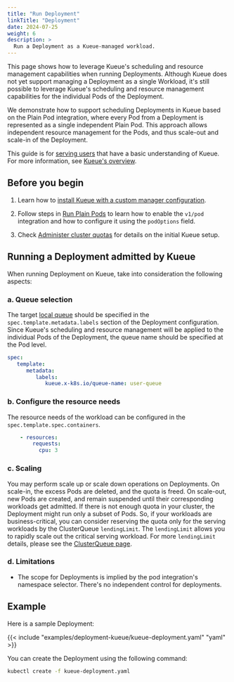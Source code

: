 ```yaml
---
title: "Run Deployment"
linkTitle: "Deployment"
date: 2024-07-25
weight: 6
description: >
  Run a Deployment as a Kueue-managed workload.
---
```


This page shows how to leverage Kueue's scheduling and resource management
capabilities when running Deployments.
Although Kueue does not yet support managing a Deployment as a single Workload, 
it's still possible to leverage Kueue's scheduling and resource management capabilities for the individual Pods of the Deployment.

We demonstrate how to support scheduling Deployments in Kueue based on the Plain Pod integration,
where every Pod from a Deployment is represented as a single independent Plain Pod.
This approach allows independent resource management for the Pods, and thus scale-out and scale-in of the Deployment.

This guide is for [serving users](/docs/tasks#serving-user) that have a basic understanding of Kueue.
For more information, see [Kueue's overview](/docs/overview).

## Before you begin

1. Learn how to [install Kueue with a custom manager configuration](/docs/installation/#install-a-custom-configured-released-version).

2. Follow steps in [Run Plain Pods](/docs/tasks/run/plain_pods/#before-you-begin)
to learn how to enable the `v1/pod` integration and how to configure it using the `podOptions` field.

3. Check [Administer cluster quotas](/docs/tasks/manage/administer_cluster_quotas) for details on the initial Kueue setup.

## Running a Deployment admitted by Kueue

When running Deployment on Kueue, take into consideration the following aspects:

### a. Queue selection

The target [local queue](/docs/concepts/local_queue) should be specified in the `spec.template.metadata.labels` section of the Deployment configuration. 
Since Kueue's scheduling and resource management will be applied to the individual Pods of the Deployment,
the queue name should be specified at the Pod level.

```yaml
spec:
   template:
      metadata:
         labels:
            kueue.x-k8s.io/queue-name: user-queue
```

### b. Configure the resource needs

The resource needs of the workload can be configured in the `spec.template.spec.containers`.

```yaml
    - resources:
        requests:
          cpu: 3
```

### c. Scaling

You may perform scale up or scale down operations on Deployments.
On scale-in, the excess Pods are deleted, and the quota is freed.
On scale-out, new Pods are created, and remain suspended until their corresponding workloads get admitted.
If there is not enough quota in your cluster, the Deployment might run only a subset of Pods. 
So, if your workloads are business-critical, 
you can consider reserving the quota only for the serving workloads by the ClusterQueue `lendingLimit`. 
The `lendingLimit` allows you to rapidly scale out the critical serving workload.
For more `lendingLimit` details, please see the [ClusterQueue page](docs/concepts/cluster_queue#lendinglimit).

### d. Limitations

- The scope for Deployments is implied by the pod integration's namespace selector. There's no independent control for deployments.

## Example

Here is a sample Deployment:

{{< include "examples/deployment-kueue/kueue-deployment.yaml" "yaml" >}}

You can create the Deployment using the following command:
```sh
kubectl create -f kueue-deployment.yaml
```
